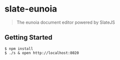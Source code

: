 # slate-eunoia

> The eunoia document editor powered by SlateJS


## Getting Started

```
$ npm install
$ ./s & open http://localhost:8020
```

